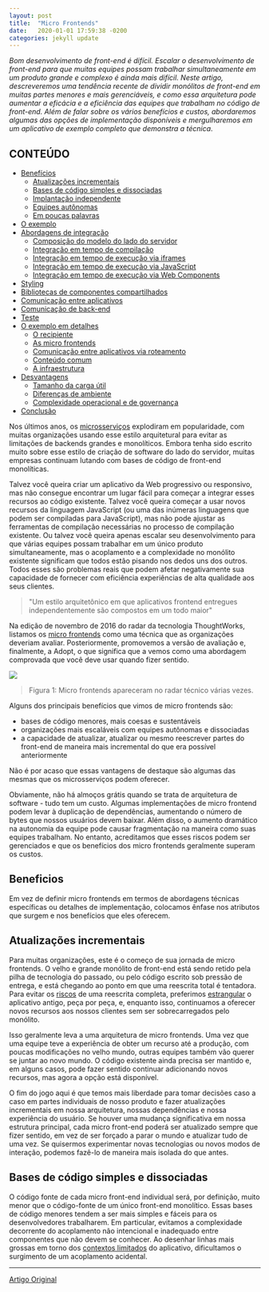 ```yaml
---
layout: post
title:  "Micro Frontends"
date:   2020-01-01 17:59:38 -0200
categories: jekyll update
---
```



*Bom desenvolvimento de front-end é difícil. Escalar o desenvolvimento de front-end para que muitas equipes possam trabalhar simultaneamente em um produto grande e complexo é ainda mais difícil. Neste artigo, descreveremos uma tendência recente de dividir monólitos de front-end em muitas partes menores e mais gerenciáveis, e como essa arquitetura pode aumentar a eficácia e a eficiência das equipes que trabalham no código de front-end. Além de falar sobre os vários benefícios e custos, abordaremos algumas das opções de implementação disponíveis e mergulharemos em um aplicativo de exemplo completo que demonstra a técnica*.

## CONTEÚDO ##

* [Benefícios](#beneficios)
    * [Atualizações incrementais](#atualizações-incrementais)
    * [Bases de código simples e dissociadas](#bases-de-código-simples-e-dissociadas)
    * [Implantação independente](#implantação-independente)
    * [Equipes autônomas](#equipes-autônomas)
    * [Em poucas palavras](#em-poucas-palavras)
* [O exemplo](#o-exemplo)
* [Abordagens de integração](#abordagens-de-integração)
    * [Composição do modelo do lado do servidor]()
    * [Integração em tempo de compilação]()
    * [Integração em tempo de execução via iframes]()
    * [Integração em tempo de execução via JavaScript]()
    * [Integração em tempo de execução via Web Components]()
* [Styling]()
* [Bibliotecas de componentes compartilhados]()
* [Comunicação entre aplicativos]()
* [Comunicação de back-end]()
* [Teste]()
* [O exemplo em detalhes]()
    * [O recipiente]()
    * [As micro frontends]()
    * [Comunicação entre aplicativos via roteamento]()
    * [Conteúdo comum]()
    * [A infraestrutura]()
* [Desvantagens]()
    * [Tamanho da carga útil]()
    * [Diferenças de ambiente]()
    * [Complexidade operacional e de governança]()
* [Conclusão]()



Nos últimos anos, os [microsserviços](https://martinfowler.com/articles/microservices.html) explodiram em popularidade, com muitas organizações usando esse estilo arquitetural para evitar as limitações de backends grandes e monolíticos. Embora tenha sido escrito muito sobre esse estilo de criação de software do lado do servidor, muitas empresas continuam lutando com bases de código de front-end monolíticas.

Talvez você queira criar um aplicativo da Web progressivo ou responsivo, mas não consegue encontrar um lugar fácil para começar a integrar esses recursos ao código existente. Talvez você queira começar a usar novos recursos da linguagem JavaScript (ou uma das inúmeras linguagens que podem ser compiladas para JavaScript), mas não pode ajustar as ferramentas de compilação necessárias no processo de compilação existente. Ou talvez você queira apenas escalar seu desenvolvimento para que várias equipes possam trabalhar em um único produto simultaneamente, mas o acoplamento e a complexidade no monólito existente significam que todos estão pisando nos dedos uns dos outros. Todos esses são problemas reais que podem afetar negativamente sua capacidade de fornecer com eficiência experiências de alta qualidade aos seus clientes.

>"Um estilo arquitetônico em que aplicativos frontend entregues independentemente são compostos em um todo maior"

Na edição de novembro de 2016 do radar da tecnologia ThoughtWorks, listamos os [micro frontends](https://www.thoughtworks.com/radar/techniques/micro-frontends) como uma técnica que as organizações deveriam avaliar. Posteriormente, promovemos a versão de avaliação e, finalmente, a Adopt, o que significa que a vemos como uma abordagem comprovada que você deve usar quando fizer sentido.

![](https://martinfowler.com/articles/micro-frontends/radar.png)

>Figura 1: Micro frontends apareceram no radar técnico várias vezes.

Alguns dos principais benefícios que vimos de micro frontends são:

- bases de código menores, mais coesas e sustentáveis
- organizações mais escaláveis com equipes autônomas e dissociadas
- a capacidade de atualizar, atualizar ou mesmo reescrever partes do front-end de maneira mais incremental do que era possível anteriormente

Não é por acaso que essas vantagens de destaque são algumas das mesmas que os microsserviços podem oferecer.

Obviamente, não há almoços grátis quando se trata de arquitetura de software - tudo tem um custo. Algumas implementações de micro frontend podem levar à duplicação de dependências, aumentando o número de bytes que nossos usuários devem baixar. Além disso, o aumento dramático na autonomia da equipe pode causar fragmentação na maneira como suas equipes trabalham. No entanto, acreditamos que esses riscos podem ser gerenciados e que os benefícios dos micro frontends geralmente superam os custos.

## Beneficios ##

Em vez de definir micro frontends em termos de abordagens técnicas específicas ou detalhes de implementação, colocamos ênfase nos atributos que surgem e nos benefícios que eles oferecem.

## Atualizações incrementais ## 

Para muitas organizações, este é o começo de sua jornada de micro frontends. O velho e grande monólito de front-end está sendo retido pela pilha de tecnologia do passado, ou pelo código escrito sob pressão de entrega, e está chegando ao ponto em que uma reescrita total é tentadora. Para evitar os [riscos](https://www.joelonsoftware.com/2000/04/06/things-you-should-never-do-part-i/) de uma reescrita completa, preferimos [estrangular](https://martinfowler.com/bliki/StranglerApplication.html) o aplicativo antigo, peça por peça, e, enquanto isso, continuamos a oferecer novos recursos aos nossos clientes sem ser sobrecarregados pelo monólito.

Isso geralmente leva a uma arquitetura de micro frontends. Uma vez que uma equipe teve a experiência de obter um recurso até a produção, com poucas modificações no velho mundo, outras equipes também vão querer se juntar ao novo mundo. O código existente ainda precisa ser mantido e, em alguns casos, pode fazer sentido continuar adicionando novos recursos, mas agora a opção está disponível.

O fim do jogo aqui é que temos mais liberdade para tomar decisões caso a caso em partes individuais de nosso produto e fazer atualizações incrementais em nossa arquitetura, nossas dependências e nossa experiência do usuário. Se houver uma mudança significativa em nossa estrutura principal, cada micro front-end poderá ser atualizado sempre que fizer sentido, em vez de ser forçado a parar o mundo e atualizar tudo de uma vez. Se quisermos experimentar novas tecnologias ou novos modos de interação, podemos fazê-lo de maneira mais isolada do que antes.

## Bases de código simples e dissociadas ##

O código fonte de cada micro front-end individual será, por definição, muito menor que o código-fonte de um único front-end monolítico. Essas bases de código menores tendem a ser mais simples e fáceis para os desenvolvedores trabalharem. Em particular, evitamos a complexidade decorrente do acoplamento não intencional e inadequado entre componentes que não devem se conhecer. Ao desenhar linhas mais grossas em torno dos [contextos limitados](https://martinfowler.com/bliki/BoundedContext.html) do aplicativo, dificultamos o surgimento de um acoplamento acidental.



--- 

[Artigo Original](https://martinfowler.com/articles/micro-frontends.html)

